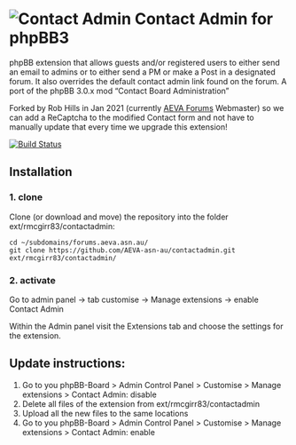 # ![Contact Admin](https://imattpro.github.io/logo/search.png "Contact Admin") Contact Admin for phpBB3

phpBB extension that allows guests and/or registered users to either send an email to admins or to either send a PM or make a Post in a designated forum. It also overrides the default contact admin link found on the forum.  A port of the phpBB 3.0.x mod “Contact Board Administration”

Forked by Rob Hills in Jan 2021 (currently [AEVA Forums](https://forums.aeva.asn.au) Webmaster) so we can add a ReCaptcha to the modified Contact form and not have to manually update that every time we upgrade this extension!

[![Build Status](https://github.com/rmcgirr83/contactadmin/workflows/Tests/badge.svg)](https://github.com/rmcgirr83/contactadmin/actions)

## Installation

### 1. clone
Clone (or download and move) the repository into the folder ext/rmcgirr83/contactadmin:

```
cd ~/subdomains/forums.aeva.asn.au/
git clone https://github.com/AEVA-asn-au/contactadmin.git ext/rmcgirr83/contactadmin/
```

### 2. activate
Go to admin panel -> tab customise -> Manage extensions -> enable Contact Admin

Within the Admin panel visit the Extensions tab and choose the settings for the extension.

## Update instructions:
1. Go to you phpBB-Board > Admin Control Panel > Customise > Manage extensions > Contact Admin: disable
2. Delete all files of the extension from ext/rmcgirr83/contactadmin
3. Upload all the new files to the same locations
4. Go to you phpBB-Board > Admin Control Panel > Customise > Manage extensions > Contact Admin: enable
